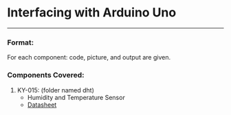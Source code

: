 # Interfacing with Arduino Uno
***

### Format:

For each component: code, picture, and output are given.

### Components Covered:

1. KY-015: (folder named dht)
    * Humidity and Temperature Sensor
    * [Datasheet](https://datasheetspdf.com/pdf-file/1401995/Joy-IT/KY-015/1)

